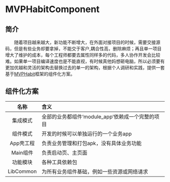 # MVPHabitComponent
## 简介
&emsp;&emsp;随着项目越来越大，新功能不断增大，在外面对接项目的时候，需要交接源码，但是有些业务却要拿掉，不能交于客户,耦合性高，删除麻烦；再且单一项目增大了维护的成本，每个工程师都要去属性同样多的代码，多人协作开发会比较难。如果单一项目编译速度也是不能直视，有时候真他妈想砸电脑，所以必须要有更加优越和灵活的架构去替换过去的单一的架构，根据个人调研和实践，提供一套基于[MVPHabit](https://github.com/zhanghacker/MVPHabit)框架的组件化方案。

## 组件化方案
|名称|含义|
|:------:|:-------|
|集成模式|全部的业务都组件‘module_app’依赖成一个完整的项目|
|组件模式|开发的时候可以单独运行的一个业务app|
|App壳工程|负责业务管理和打包apk，没有具体业务功能|
|Main组件|负责启动页、主页面|
|功能模块|各种工具依赖包|
|LibCommon|为所有业务组件基础，例如一些资源或网络请求|

